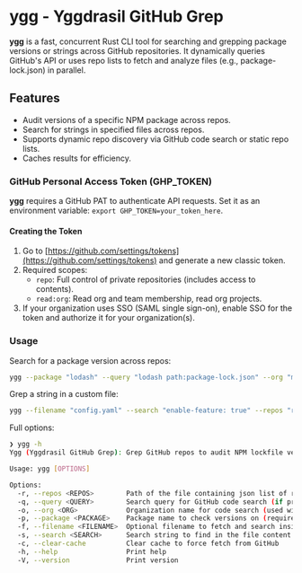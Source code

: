 # ygg - Yggdrasil GitHub Grep

**ygg** is a fast, concurrent Rust CLI tool for searching and grepping package versions or strings across GitHub repositories. It dynamically queries GitHub's API or uses repo lists to fetch and analyze files (e.g., package-lock.json) in parallel.

## Features
- Audit versions of a specific NPM package across repos.
- Search for strings in specified files across repos.
- Supports dynamic repo discovery via GitHub code search or static repo lists.
- Caches results for efficiency.

### GitHub Personal Access Token (GHP_TOKEN)
**ygg** requires a GitHub PAT to authenticate API requests. Set it as an environment variable: `export GHP_TOKEN=your_token_here`.

#### Creating the Token
1. Go to [https://github.com/settings/tokens](https://github.com/settings/tokens) and generate a new classic token.
2. Required scopes:
   - `repo`: Full control of private repositories (includes access to contents).
   - `read:org`: Read org and team membership, read org projects.
3. If your organization uses SSO (SAML single sign-on), enable SSO for the token and authorize it for your organization(s).

### Usage
Search for a package version across repos:
```sh
ygg --package "lodash" --query "lodash path:package-lock.json" --org "my-org"
```

Grep a string in a custom file:
```sh
ygg --filename "config.yaml" --search "enable-feature: true" --repos "repos.json"
```

Full options:

```sh
❯ ygg -h
Ygg (Yggdrasil GitHub Grep): Grep GitHub repos to audit NPM lockfile versions or search custom strings in files

Usage: ygg [OPTIONS]

Options:
  -r, --repos <REPOS>        Path of the file containing json list of repositories (required unless --query is provided) [default: repos.json]
  -q, --query <QUERY>        Search query for GitHub code search (if provided, searches for repos dynamically instead of using --repos)
  -o, --org <ORG>            Organization name for code search (used with --query)
  -p, --package <PACKAGE>    Package name to check versions on (required for package-lock mode)
  -f, --filename <FILENAME>  Optional filename to fetch and search inside (if provided, performs string search instead of package-lock parsing)
  -s, --search <SEARCH>      Search string to find in the file content (required for string search mode)
  -c, --clear-cache          Clear cache to force fetch from GitHub
  -h, --help                 Print help
  -V, --version              Print version
```

